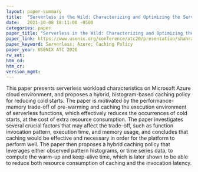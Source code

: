 ```yaml
---
layout: paper-summary
title:  "Serverless in the Wild: Characterizing and Optimizing the Serverless Workload at a Large Cloud Provider"
date:   2021-10-08 18:11:00 -0500
categories: paper
paper_title: "Serverless in the Wild: Characterizing and Optimizing the Serverless Workload at a Large Cloud Provider"
paper_link: https://www.usenix.org/conference/atc20/presentation/shahrad
paper_keyword: Serverless; Azure; Caching Policy
paper_year: USENIX ATC 2020
rw_set:
htm_cd:
htm_cr:
version_mgmt:
---
```


This paper presents serverless workload characteristics on Microsoft Azure cloud environment, and proposes a 
hybrid, histogram-based caching policy for reducing cold starts.
The paper is motivated by the performance-memory trade-off of pre-warming and caching the execution environment of 
serverless functions, which effectively reduces the occurrences of cold starts, at the cost of extra resource 
consumption. 
The paper investigates several crucial factors that may affect the trade-off, such as function invocation
pattern, execution time, and memory usage, and concludes that caching would be effective and necessary in order for the
platform to perform well. 
The paper then proposes a hybrid caching policy that leverages either observed pattern histograms, or time series
data, to compute the warm-up and keep-alive time, which is later shown to be able to reduce both resource consumption
of caching and the invocation latency.
